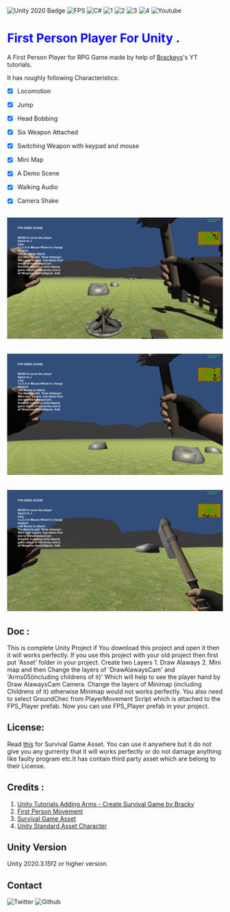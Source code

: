 ![Unity 2020 Badge](https://img.shields.io/badge/Unity-2020-blue)
![FPS](https://img.shields.io/badge/FPS-for%20Unity-blue)
![C#](https://img.shields.io/badge/C-%23-lightgrey)
![1](https://img.shields.io/github/issues/baponkar/First-Person-Player-for-Unity)
![2](https://img.shields.io/github/forks/baponkar/First-Person-Player-for-Unity)
![3](https://img.shields.io/github/stars/baponkar/First-Person-Player-for-Unity)
![4](https://img.shields.io/github/license/baponkar/First-Person-Player-for-Unity)
![Youtube](https://img.shields.io/youtube/views/jja6asSY9vE?style=social)


# <span style="color:blue">First Person Player For Unity </span>.

A First Person Player for RPG Game made by help of [Brackeys](https://www.youtube.com/c/Brackeys)'s YT tutorials.

It has roughly following Characteristics:

- [x] Locomotion
- [x] Jump
- [x] Head Bobbing
- [x] Six Weapon Attached
- [x] Switching Weapon with keypad and mouse
- [x] Mini Map
- [x] A Demo Scene
- [x] Walking Audio 
- [x] Camera Shake


## ![ScreenShots1](Screenshots/Screenshot1.jpg)
## ![ScreenShots2](Screenshots/Screenshot2.jpg)
## ![ScreenShots3](Screenshots/Screenshot3.jpg)

## Doc :
This is complete Unity Project if You download this project and open it then it will works perfectly.
If you use this project with your old project then first put 'Asset' folder in your project.
Create two Layers 1. Draw Alaways 2. Mini map and then Change the layers of 'DrawAlawaysCam' and 'Arms05(including childrens of it)' Which will help to see the player hand by Draw AlawaysCam Camera.
Change the layers of Minimap (including Childrens of it) otherwise Minimap would not works perfectly.
You also need to select GroundChec from PlayerMovement Script which is attached to the FPS_Player prefab.
Now you can use FPS_Player prefab in your project.
## License:
Read [this](https://devassets.com/guidelines/) for Survival Game Asset.
You can use it anywhere but it do not give you any gurrenty that it will works perfectly or do not damage anything like faulty program etc.It has contain third party asset which are belong to their License.

## Credits :
1. [Unity Tutorials,Adding Arms - Create Survival Game by Bracky ](https://www.youtube.com/watch?v=OUQuHf8M9XQ)
2. [First Person Movement](https://www.youtube.com/watch?v=_QajrabyTJc)
3. [Survival Game Asset](https://devassets.com/assets/survival-game-assets/)
4. [Unity Standard Asset Character](https://github.com/Unity-Technologies/Standard-Assets-Characters)


## Unity Version
Unity 2020.3.15f2 or higher version.

## Contact
![Twitter](https://img.shields.io/twitter/follow/kar_bapon?style=social)
![Github](https://img.shields.io/github/followers/baponkar?style=social)
